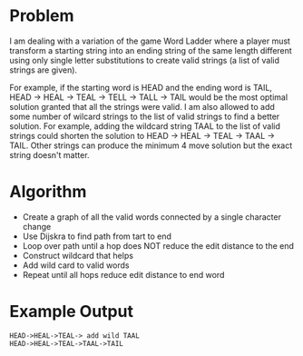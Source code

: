 # Problem

I am dealing with a variation of the game Word Ladder where a player must transform a starting string into an ending string of the same length different using only single letter substitutions to create valid strings (a list of valid strings are given).

For example, if the starting word is HEAD and the ending word is TAIL, HEAD -> HEAL -> TEAL -> TELL -> TALL -> TAIL would be the most optimal solution granted that all the strings were valid. I am also allowed to add some number of wilcard strings to the list of valid strings to find a better solution. For example, adding the wildcard string TAAL to the list of valid strings could shorten the solution to HEAD -> HEAL -> TEAL -> TAAL -> TAIL. Other strings can produce the minimum 4 move solution but the exact string doesn't matter.

# Algorithm

- Create a graph of all the valid words connected by a single character change
- Use Dijskra to find path from tart to end
- Loop over path until a hop does NOT reduce the edit distance to the end
- Construct wildcard that helps
- Add wild card to valid words
- Repeat until all hops reduce edit distance to end word

# Example Output
```
HEAD->HEAL->TEAL-> add wild TAAL
HEAD->HEAL->TEAL->TAAL->TAIL
```
